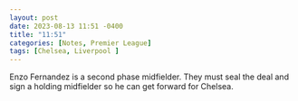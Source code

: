 ```yaml
---
layout: post
date: 2023-08-13 11:51 -0400
title: "11:51"
categories: [Notes, Premier League]
tags: [Chelsea, Liverpool ]
---
```


Enzo Fernandez is a second phase midfielder. They must seal the deal and sign a holding midfielder so he can get forward for Chelsea.


